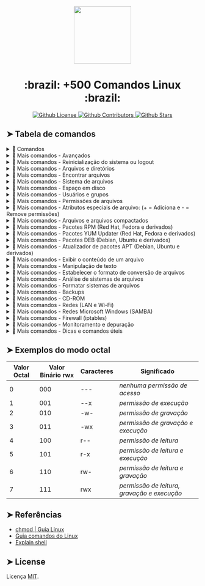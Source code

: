 <p align="center">
 <img src="https://user-images.githubusercontent.com/22691244/85969179-4b25e480-b99d-11ea-90cf-bf50b805a626.jpg"  width="150"/>
</p>
<h1 align="center">:brazil: +500 Comandos Linux :brazil:</h1>
<p align="center">
 <a href="https://github.com/carloskotacho/comandos-linux/blob/master/LICENSE">
  <img src="https://img.shields.io/github/license/carloskotacho/comandos-linux?color=%23fedb3d&label=licen%C3%A7a&style=flat-square" alt="Github License">
 </a>
 <a href="https://github.com/carloskotacho/comandos-linux/graphs/contributors">
  <img src="https://img.shields.io/github/contributors/carloskotacho/comandos-linux?color=%23fedb3d&label=colaboradores&style=flat-square" alt="Github Contributors">
 </a>
 <a href="https://github.com/carloskotacho/comandos-linux/stargazers">
  <img src="https://img.shields.io/github/stars/carloskotacho/comandos-linux?color=%23fedb3d&style=flat-square" alt="Github Stars">
 </a>
</p>

## ➤ Tabela de comandos

<details>
<summary>📖 Comandos</summary>
<br />

| Comando | Descrição |
|---------|--------|
|`[qualquer_comando] -help` | *descrição do comando* |
| `man [qualquer_comando]` | *manual do comando* |
| `ls` | *listar arquivos / diretórios* |
| `ls -la` | *listar arquivos / diretórios incluindo ocultos* |
| `cd [diretorio]` | *mudar para o diretório especificado* |
| `cd` | *mudar para o diretório **/home*** |
| `pwd` | *exibe o diretório atual* |
| `mkdir [nome_diretorio]` | *criar um diretório* |
| `rm [nome_arquivo]` | *remover um arquivo* |
| `rm -r [nome_diretorio]` | *remover um diretório* |
| `rm -f [nome_arquivo]` | *forçar remoção de um arquivo* |
| `rm -rf [nome_diretorio]` | *forçar remoção de um diretório* |
| `cp -r [nome_arquivo_1] [nome_arquivo_2]` | *copiar o **arquivo 1** para o **arquivo 2*** |
| `cp -r [nome_diretorio_1] [nome_diretorio_2]` | *copiar o **diretório 1** para o **diretório 2**; cria o **diretório 2** caso não exista.* |
| `mv [nome_arquivo_1] [nome_arquivo_2]` | *renomear / mover **arquivo 1** para o **arquivo 2*** |
| `ln -s [nome_arquivo] [nome_link]` | *criar um link(atalho) simbólico para o arquivo* |
| `touch [nome_arquivo]` | *criar / atualizar o arquivo* |
| `cat > [nome_arquivo]` | *direcionar a entrada padrão para um arquivo* |
| `more [nome_arquivo]` | *exibir o conteúdo de um arquivo* |
| `head [nome_arquivo]` | *exibir as **primeiras** 10 linhas de um arquivo* |
| `tail [nome_arquivo]` | *exibir as **últimas** 10 linhas de um arquivo* |
| `tail -f [nome_arquivo]` | *exibir o conteúdo de um arquivo enquanto ele é atualizado, iniciando com as últimas 10 linhas* |
| `ps` | *exibir processos dos usuários ativos* |
| `top` | *exibir todos os processos* |
| `kill [pid]` | *matar um processo específico pelo ID* |
| `killall [nome_processo]` | *matar todos os processos com o nome especificado* |
| `bg` | *listar trabalhos parados / segundo plano* |
| `fg` | *traz o trabalho mais recente para o primeiro plano* |
| `fg [nome_processo]` | *traz o trabalho para o primeiro plano* |
| `chmod [valores_octal] [nome_arquivo]` | *mudar as permissões de um arquivo [➤ sistema octal](#-exemplos-do-modo-octal)* |
| `ssh [nome_usuário]@host` | *conectar ao host como usuário* |
| `ssh -p [numero_porta] [nome_usuario]@host` | *conectar ao host na porta especificada* |
| `ssh-copy-id [nome_usuario@host]` | *adicionar a sua chave para o host e usuário daquele host; serve para ativar logins sem senha com uso de chaves* |
| `grep [sequencia_arquivos]` | *pesquisar pela sequência nos arquivos* |
| `grep -r [sequencia_diretorios]` | *pesquisar recursivamente pela sequência no diretório* |
| `[nome_comando] | grep [sequencia]` | *pesquisar pela sequência na saída do comando* |
| `locate [nome_arquivo]` | *encontrar instâncias de um arquivo* |
| `date` | *exibir hora / data atual* |
| `cal` | *exibir calendario do mês atual* |
| `uptime` | *exibir tempo de atividade do sistema* |
| `w` | *exibir quem está online* |
| `whoami` | *exibir como quem você está logado* |
| `finger` | *exibir informações do usuário* |
| `uname -a` | *exibir informações do kernel* |
| `cat /porc/cpuinfo` | *exibir informações CPU* |
| `cat /proc/meminfo` | *exibir informações da memória* |
| `df` | *exibir uso de disco* |
| `du` | *exibir uso do espaço em um diretório* |
| `free` | *exibir uso da memória e swap* |
| `whereis [nome_programa]` | *exibir localização do aplicativo* |
| `which [nome_programa]` | *exibe que a aplicação irá rodar por omissão* |
| `tar cf [nome_pacote.tar] [nome_arquivos]` | *criar pacote TAR com os arquivos especificados* |
| `tar xf [nome_pacote.tar]` | *extrair arquivos do pacote* |
| `tar czf [nome_pacote.tar.gz] [nome_arquivos]` | *criar um pacote TAR com compressão GZip* |
| `tar xzf [nome_pacote.tar.gz]` | *extrair um pacote TAR com compressão GZip* |
| `tar cjf [nome_pacote.tar.bz2]` | *criar um pacote TAR com compressão BZip2* |
| `tar xjf [nome_pacote.tar.bz2]` | *extrair um pacote TAR com compressão BZip2* |
| `gzip [nome_arquivo]` | *compactar um arquivo e o renomeia para nome_arquivo.gz* |
| `gzip -d [nome_arquivo.gz]` | *descompactar nome_arquivo.gz para um arquivo* |
| `ping [site_ou_numip]` | *envia um pacote ICMP para o host e exibe o resultado* |
| `whois [site_ou_numip]` | *retornar informações sobre o domínio* |
| `dig [site_ou_numip]` | *retornar informações de DNS para o domínio* |
| `ListAllCommands | grep searchstr` | *instalação a partir do código fonte* |
| `dig -x [site_ou_ip]` | *exibir retorno reverso para um host* |
| `wget [endereço_arquivo]` | *faz download do arquivo espicíficado* |
| `wget -c [endereco_arquivo]` | *continuar download interrompido* |
| `./configure	` | *comando de instaladores* |
| `make` | *comando de instaladores* |
| `make install` | *comando de instaladores* |
| `dpkg -i [nome_pacote].deb` | *instalar pacotes DEB* |
| `rpm -Uvh [nome_pacote].rpm` | *instalar um pacote RPM* |

</details>

<details>
<summary>📖 Mais comandos - Avançados</summary>
<br />

| Comando | Descrição |
|---------|--------|
| `arc` | *exibe a arquitetura da máquina* |
| `uname -m` | *exibe a arquitetura da máquina* |
| `uname -r` | *versão do kernel* |
| `dmidecode -q` | *exibir componentes do hardware* |
| `hdparm -i /dev/hda` | *exibir as carecterísticas de um disco rígido* |
| `hdparm -tT /dev/das` | *executar testes de leitura em um disco rígido* |
| `cat /proc/cpuinfo` | *informações CPU* |
| `cat /proc/interrupts` | *exibir interrupçes* |
| `cat /proc/meminfo` | *verificar a utilização de memória* |
| `cat /proc/swaps:df -h` | *exibir tamanho de arquivos / diretórios ordenados por tamanho* |
| `du -sh [nome_diretorio]` | *exibe tamanho dos arquivos / diretórios ordenados por tamanho* |
| `cat /proc/version` | *versão do kernel* |
| `cat /proc/net/dev` | *exibir estatísticas e adaptadores de rede* |
| `cat /proc/mounts` | *exibir o sistema de arquivos montados* |
| `lspci -tv` | *exibir dispositivos PCI* |
| `lsusb -tv` | *exibir dispositivos USB* |
| `cal [ano]` | *exibir o calendario do ano específicado* |
| `cal [mes] [ano]` | *exibir o calendario do mês e ano específicado* |
| `date 041217002016.00` | *coloca (estado, ajustar) data e hora* |
| `clock -w` | *salvar alterações para a data na BIOS* |

<!-- 
| `ls -lSr | more` | *estima o espaço usado pelo diretório 'dir1'* |
| `du -sk * | sort -rn` | *exibir espaço usado por pacotes RPM instalados e organizados pelo tamanho (Fedora, Red Hat, etc)* |
| `rpm -q -a –qf ‘%10{SIZE}t%{NAME}n’ | sort -k1,1n` | *exibe o espaço usado por pacotes instalados, organizado pelo tamanho (Debian, Ubuntu, etc)* |
| `dpkg-query -W -f=’${Installed-Size;10}t${Package}n’ | sort -k1,1n` | *exibe arquivos de swap* |
-->

</details>

<details>
<summary>📖 Mais comandos - Reinicialização do sistema ou logout</summary>
<br />

| Comando | Descrição |
|---------|--------|
| `shutdown -h now` | *desligar o sistema* |
| `shutdown -h [minutos]` | *desligar o sistema de acordo com minutos definido* |
| `init 0` | *desligar o sistema* |
| `telinit 0` | *desligar o sistema* |
| `halt` | *desligar o sistema* |
| `shutdown -r [mensagem]` | *desligar o sistema e enviar uma mensagem* |
| `shutdown -c` | *cancelar desligamento do sistema planejado* |
| `shutdown -r now` | *reiniciar o sistema* |
| `reboot` | *reiniciar o sistema* |
| `logout` | *fechar sessão* |

</details>

<details>
<summary>📖 Mais comandos - Arquivos e diretórios</summary>
<br />

| Comando | Descrição |
|---------|--------|
| `cd /home` | *vá para home* |
| `cd ..` | *voltar 1 nível* |
| `cd ../..` | *voltar 2 níveis* |
| `cd` | *vá para diretório raiz* |
| `cd ~[nome_usuário]` | *vá para diretório do usuário especificado* |
| `cd -` | *voltar para o diretório anterior* |
| `pwd` | *exibir o diretório corrente* |
| `ls` | *consultar arquivos em um diretório* |
| `ls -F` | *consultar arquivos em um diretório* |
| `ls -l` | *exibir detalhes de arquivos/pastas em um diretório* |
| `ls -a` | *exibir arquivos ocultos* |
| `ls *[0-9]*` | *exibir arquivos/pastas que contêm números* |
| `tree` | *exibir arquivos/pastas em uma árvore a partir da raíz (1)* |
| `lstree` | *exibir arquivos/pastas em uma árvore a partir da raiz (2)* |
| `mkdir [nome_diretorio]` | *criar uma pasta/diretório com o nome específicado* |
| `mkdir [nome_diretorio1] [nome_diretorio2]` | *criar duas pastas/diretórios simultaneamente* |
| `mkdir -p /tmp/dir1/dir2` | *criar uma árvore de diretórios* |
| `rm -f [nome_arquivo]` | *excluir o arquivo específicado* |
| `rmdir [nome_pasta]` | *excluir a pasta específicada* |
| `rm -rf [nome_diretorio]` | *excluir a pasta específicada e seu conteúdo forçadamente* |
| `rm -rf [nome_diretorio1] [nome_diretorio2]` | *exluir duas pastas/diretórios com o seu conteúdo forçadamente* |
| `mv [nome_diretorio1] [nome_novo_diretorio]` | *renomeiar/mover um arquivo/pasta* |
| `cp [nome_arquivo]` | *copiar um arquivo* |
| `cp [nome_arquivo1] [nome_arquivo2]` | *copiar os dois arquivos ao mesmo tempo* |
| `cp dir /*.` | *copiar todos os arquivos de um diretório dentro do diretório de trabalho atual* |
| `cp -a /tmp/dir1` | *copiar um diretório dentro do diretório de trabalho atual* |
| `cp -a [nome_diretorio]` | *copiar um diretório* |
| `cp -a [nome_diretorio1] [nome_diretorio2]` | *copiar diretório1 para diretório2* |
| `ln -s [nome_arquivo1] [nome_link]` | *criar um link simbólico para o arquivo/diretório* |
| `ln [nome_arquivo1] [nome_link]` | *criar um vínculo físico para o arquivo/diretório* |
| `touch -t 0712250000 [nome_arquivo]` | *modificar o tempo real (tempo de criação) de um arquivo ou diretório.* |
| `file [nome_arquivo]` | *saída do tipo mime de um arquivo de texto* |
| `iconv -l` | *lista de cifras conhecidas* |
| `iconv -f fromEncoding -t toEncoding inputFile > outputFile` | *criar uma nova forma de arquivo de entrada assumindo que está codificado em fromEncoding e converte para ToEncoding.* |
| `find . -maxdepth 1 -name *.jpg -print -exec convert ”{}” -resize 80×60 “thumbs/{}” \;` | *agrupar arquivos dimensionados no diretório atual e os envia aos diretórios de visualização em miniaturas (requer o conversor do ImagemagicK).* |

</details>


<details>
<summary>📖 Mais comandos - Encontrar arquivos</summary>
<br />

| Comando | Descrição |
|---------|--------|
|`find / -name [nome_arquivo]` | *buscar arquivos/diretórios da raiz do sistema* |
|`find / -user [nome_usuario]` | *encontrar arquivos/diretórios pertencentes ao usuário específicado* |
|`find /home/user1 -name \*.bin` | *procurar arquivos com extensão **.bin** no diretório específicado* |
|`find /usr/bin -type f -atime +100` | *pesquisar arquivos binários não utilizados nos **últimos 100 dias*** |
|`find /usr/bin -type f -mtime -10` | *pesquisar arquivos criados/alterados nos **últimos 10 dias*** |
|`find / -name \*.rpm -exec chmod 755 ‘{}’ \;` | *procurar arquivos com extensão **.rpm** e modificar permissões* |
|`find / -xdev -name \*.rpm` | *procurar arquivos com extensão **.rpm** ignorando a mídia removível (pen-drive, cd-rom, etc)* |
|`locate \*.ps` | *encontrar arquivos com a extensão **.ps** primeiramente executado com o comando **updatedb*** |
|`whereis halt` | *exibir localização de um arquivo binário* |
|`which halt` | *exibir caminho completo para um binário/executável* |

</details>

<details>
<summary>📖 Mais comandos - Sistema de arquivos</summary>
<br />
	
| Comando | Descrição |
|---------|--------|
|`mount /dev/hda2 /mnt/hda2` | *monta um disco chamado hda2. Se não possuir o diretório **/ mnt/hda2**, crie-o!* |
|`umount /dev/hda2` | *remove um disco chamado hda2. Em primeiro lugar, do ponto de ‘ / mnt/hda2* |
|`fuser -km /mnt/hda2` | *força a remoção quando o dispositivo está ocupado* |
|`umount -n /mnt/hda2` | *executa a remoção sem ler o arquivo/etc/MTAB* |
|`mount /dev/fd0 /mnt/floppy` | *monta um disco flexível (disquete)* |
|`mount /dev/cdrom /mnt/cdrom` | *monta um cdrom/dvdrom* |
|`mount /dev/hdc /mnt/cdrecorder` | *monta um cd gravável/dvdrom* |
|`mount /dev/hdb /mnt/cdrecorder` | *monta um cd gravável/dvdrom (um dvd)* |
|`mount -o loop file.iso /mnt/cdrom` | *monta um arquivo/imagem iso* |
|`mount -t vfat /dev/hda5 /mnt/hda5` | *monta um sistema de comandos em arquivos FAT32* |
|`mount /dev/sda1 /mnt/usbdisk` | *monta uma memória/pen-drive USB (sem especificar o tipo de sistema de arquivos)* |

</details>

<details>
<summary>📖 Mais comandos - Espaço em disco</summary>
<br />
	
- [Workview](https://github.com/carloskotacho/comandos-linux/projects/1)

</details>

<details>
<summary>📖 Mais comandos - Usuários e grupos</summary>
<br />
	
- [Workview](https://github.com/carloskotacho/comandos-linux/projects/1)

</details>

<details>
<summary>📖 Mais comandos - Permissões de arquivos</summary>
<br />
	
- [Workview](https://github.com/carloskotacho/comandos-linux/projects/1)

</details>

<details>
<summary>📖 Mais comandos - Atributos especiais de arquivo: (+ = Adiciona e - = Remove permissões)</summary>
<br />
	
- [Workview](https://github.com/carloskotacho/comandos-linux/projects/1)

</details>

<details>
<summary>📖 Mais comandos - Arquivos e arquivos compactados</summary>
<br />
	
- [Workview](https://github.com/carloskotacho/comandos-linux/projects/1)

</details>

<details>
<summary>📖 Mais comandos - Pacotes RPM (Red Hat, Fedora e derivados)</summary>
<br />
	
- [Workview](https://github.com/carloskotacho/comandos-linux/projects/1)
	
</details>

<details>
<summary>📖 Mais comandos - Pacotes YUM Updater (Red Hat, Fedora e derivados)</summary>
<br />
	
- [Workview](https://github.com/carloskotacho/comandos-linux/projects/1)

</details>

<details>
<summary>📖 Mais comandos - Pacotes DEB (Debian, Ubuntu e derivados)</summary>
<br />
	
- [Workview](https://github.com/carloskotacho/comandos-linux/projects/1)

</details>


<details>
<summary>📖 Mais comandos - Atualizador de pacotes APT (Debian, Ubuntu e derivados)</summary>
<br />
	
- [Workview](https://github.com/carloskotacho/comandos-linux/projects/1)

</details>

<details>
<summary>📖 Mais comandos - Exibir o conteúdo de um arquivo</summary>
<br />
	
- [Workview](https://github.com/carloskotacho/comandos-linux/projects/1)

</details>

<details>
<summary>📖 Mais comandos - Manipulação de texto</summary>
<br />
	
- [Workview](https://github.com/carloskotacho/comandos-linux/projects/1)

</details>

<details>
<summary>📖 Mais comandos - Estabelecer o formato de conversão de arquivos</summary>
<br />
	
- [Workview](https://github.com/carloskotacho/comandos-linux/projects/1)

</details>

<details>
<summary>📖 Mais comandos - Análise de sistemas de arquivos</summary>
<br />
	
- [Workview](https://github.com/carloskotacho/comandos-linux/projects/1)

</details>

<details>
<summary>📖 Mais comandos - Formatar sistemas de arquivos</summary>
<br />
	
- [Workview](https://github.com/carloskotacho/comandos-linux/projects/1)

</details>

<details>
<summary>📖 Mais comandos - Backups</summary>
<br />
	
- [Workview](https://github.com/carloskotacho/comandos-linux/projects/1)

</details>


<details>
<summary>📖 Mais comandos - CD-ROM</summary>
<br />
	
- [Workview](https://github.com/carloskotacho/comandos-linux/projects/1)

</details>

<details>
<summary>📖 Mais comandos - Redes (LAN e Wi-Fi)</summary>
<br />
	
- [Workview](https://github.com/carloskotacho/comandos-linux/projects/1)

</details>

<details>
<summary>📖 Mais comandos - Redes Microsoft Windows (SAMBA)</summary>
<br />
	
- [Workview](https://github.com/carloskotacho/comandos-linux/projects/1)

</details>

<details>
<summary>📖 Mais comandos - Firewall (iptables)</summary>
<br />
	
- [Workview](https://github.com/carloskotacho/comandos-linux/projects/1)

</details>

<details>
<summary>📖 Mais comandos - Monitoramento e depuração</summary>
<br />
	
- [Workview](https://github.com/carloskotacho/comandos-linux/projects/1)

</details>

<details>
<summary>📖 Mais comandos - Dicas e comandos úteis</summary>
<br />
	
- [Workview](https://github.com/carloskotacho/comandos-linux/projects/1)

</details>

## ➤ Exemplos do modo octal

| Valor Octal | Valor Binário rwx | Caracteres | Significado |
|---------|--------|--------|--------|
| 0 | 000 | --- | *nenhuma permissão de acesso* |
| 1 | 001 | --x | *permissão de execução* |
| 2 | 010 | -w- | *permissão de gravação* |
| 3 | 011 | -wx | *permissão de gravação e execução* |
| 4 | 100 | r-- | *permissão de leitura* |
| 5 | 101 | r-x | *permissão de leitura e execução* |
| 6 | 110 | rw- | *permissão de leitura e gravação* |
| 7 | 111 | rwx | *permissão de leitura, gravação e execução* |

## ➤ Referências

- [chmod | Guia Linux](https://guialinux.uniriotec.br/chmod/)
- [Guia comandos do Linux](https://www.linuxpro.com.br/dl/guia_500_comandos_Linux.pdf)
- [Explain shell](https://explainshell.com/explain?cmd=cp+-r+%2Fdir1+%2Fdir2#)

## ➤ License
	
Licença [MIT](https://github.com/carloskotacho/comandos-linux/blob/master/LICENSE).
